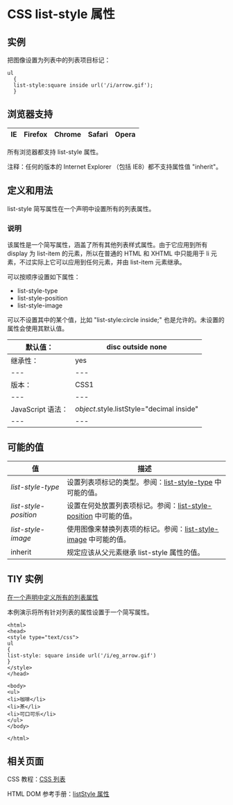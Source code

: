 # CSS list-style 属性



## 实例

把图像设置为列表中的列表项目标记：

```
ul
  {
  list-style:square inside url('/i/arrow.gif');
  }

```

## 浏览器支持

| IE | Firefox | Chrome | Safari | Opera |
| --- | --- | --- | --- | --- |

所有浏览器都支持 list-style 属性。

注释：任何的版本的 Internet Explorer （包括 IE8）都不支持属性值 "inherit"。

## 定义和用法

list-style 简写属性在一个声明中设置所有的列表属性。

### 说明

该属性是一个简写属性，涵盖了所有其他列表样式属性。由于它应用到所有 display 为 list-item 的元素，所以在普通的 HTML 和 XHTML 中只能用于 li 元素，不过实际上它可以应用到任何元素，并由 list-item 元素继承。

可以按顺序设置如下属性：

*   list-style-type
*   list-style-position
*   list-style-image

可以不设置其中的某个值，比如 "list-style:circle inside;" 也是允许的。未设置的属性会使用其默认值。

| 默认值： | disc outside none |
| --- | --- |
| 继承性： | yes |
| --- | --- |
| 版本： | CSS1 |
| --- | --- |
| JavaScript 语法： | _object_.style.listStyle="decimal inside" |
| --- | --- |

## 可能的值

| 值 | 描述 |
| --- | --- |
| _list-style-type_ | 设置列表项标记的类型。参阅：[list-style-type](/cssref/pr_list-style-type.asp "CSS list-style-type 属性") 中可能的值。 |
| _list-style-position_ | 设置在何处放置列表项标记。参阅：[list-style-position](/cssref/pr_list-style-position.asp "CSS list-style-position 属性") 中可能的值。 |
| _list-style-image_ | 使用图像来替换列表项的标记。参阅：[list-style-image](/cssref/pr_list-style-image.asp "CSS list-style-image 属性") 中可能的值。 |
| inherit | 规定应该从父元素继承 list-style 属性的值。 |

## TIY 实例

[在一个声明中定义所有的列表属性](/tiy/t.asp?f=csse_list-style)

本例演示将所有针对列表的属性设置于一个简写属性。

```
<html>
<head>
<style type="text/css">
ul 
{
list-style: square inside url('/i/eg_arrow.gif')
}
</style>
</head>

<body>
<ul>
<li>咖啡</li>
<li>茶</li>
<li>可口可乐</li>
</ul>
</body>

</html>

```

## 相关页面

CSS 教程：[CSS 列表](/css/css_list.asp "CSS 列表")

HTML DOM 参考手册：[listStyle 属性](/jsref/prop_style_liststyle.asp "HTML DOM listStyle 属性")



